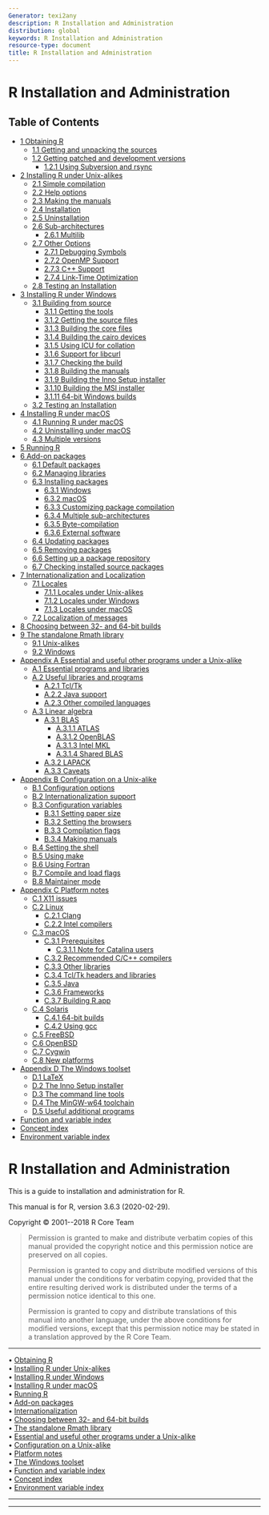 ```yaml
---
Generator: texi2any
description: R Installation and Administration
distribution: global
keywords: R Installation and Administration
resource-type: document
title: R Installation and Administration
---
```


# R Installation and Administration

## Table of Contents

- [1 Obtaining R](#Obtaining-R)
  - [1.1 Getting and unpacking the
    sources](#Getting-and-unpacking-the-sources)
  - [1.2 Getting patched and development
    versions](#Getting-patched-and-development-versions)
    - [1.2.1 Using Subversion and
      rsync](#Using-Subversion-and-rsync)
- [2 Installing R under
  Unix-alikes](#Installing-R-under-Unix_002dalikes)
  - [2.1 Simple
    compilation](#Simple-compilation)
  - [2.2 Help options](#Help-options)
  - [2.3 Making the
    manuals](#Making-the-manuals)
  - [2.4 Installation](#Installation)
  - [2.5 Uninstallation](#Uninstallation)
  - [2.6
    Sub-architectures](#Sub_002darchitectures)
    - [2.6.1 Multilib](#Multilib)
  - [2.7 Other Options](#Other-Options)
    - [2.7.1 Debugging
      Symbols](#Debugging-Symbols)
    - [2.7.2 OpenMP
      Support](#OpenMP-Support)
    - [2.7.3 C++
      Support](#C_002b_002b-Support)
    - [2.7.4 Link-Time
      Optimization](#Link_002dTime-Optimization)
  - [2.8 Testing an
    Installation](#Testing-a-Unix_002dalike-Installation)
- [3 Installing R under
  Windows](#Installing-R-under-Windows)
  - [3.1 Building from
    source](#Building-from-source)
    - [3.1.1 Getting the
      tools](#Getting-the-tools)
    - [3.1.2 Getting the source
      files](#Getting-the-source-files)
    - [3.1.3 Building the core
      files](#Building-the-core-files)
    - [3.1.4 Building the cairo
      devices](#Building-the-cairo-devices-files)
    - [3.1.5 Using ICU for
      collation](#Using-ICU-for-collation)
    - [3.1.6 Support for
      libcurl](#Support-for-libcurl)
    - [3.1.7 Checking the
      build](#Checking-the-build)
    - [3.1.8 Building the
      manuals](#Building-the-manuals)
    - [3.1.9 Building the Inno Setup
      installer](#Building-the-Inno-Setup-installer)
    - [3.1.10 Building the MSI
      installer](#Building-the-MSI-installer)
    - [3.1.11 64-bit Windows
      builds](#g_t64_002dbit-Windows-builds)
  - [3.2 Testing an
    Installation](#Testing-a-Windows-Installation)
- [4 Installing R under
  macOS](#Installing-R-under-macOS)
  - [4.1 Running R under
    macOS](#Running-R-under-macOS)
  - [4.2 Uninstalling under
    macOS](#Uninstalling-under-macOS)
  - [4.3 Multiple
    versions](#Multiple-versions)
- [5 Running R](#Running-R)
- [6 Add-on
  packages](#Add_002don-packages)
  - [6.1 Default
    packages](#Default-packages)
  - [6.2 Managing
    libraries](#Managing-libraries)
  - [6.3 Installing
    packages](#Installing-packages)
    - [6.3.1 Windows](#Windows-packages)
    - [6.3.2 macOS](#macOS-packages)
    - [6.3.3 Customizing package
      compilation](#Customizing-package-compilation)
    - [6.3.4 Multiple
      sub-architectures](#Multiple-sub_002darchitectures)
    - [6.3.5
      Byte-compilation](#Byte_002dcompilation)
    - [6.3.6 External
      software](#External-software)
  - [6.4 Updating
    packages](#Updating-packages)
  - [6.5 Removing
    packages](#Removing-packages)
  - [6.6 Setting up a package
    repository](#Setting-up-a-package-repository)
  - [6.7 Checking installed source
    packages](#Checking-installed-source-packages)
- [7 Internationalization and
  Localization](#Internationalization)
  - [7.1 Locales](#Locales)
    - [7.1.1 Locales under
      Unix-alikes](#Locales-under-Unix_002dalikes)
    - [7.1.2 Locales under
      Windows](#Locales-under-Windows)
    - [7.1.3 Locales under
      macOS](#Locales-under-macOS)
  - [7.2 Localization of
    messages](#Localization-of-messages)
- [8 Choosing between 32- and 64-bit
  builds](#Choosing-between-32_002d-and-64_002dbit-builds)
- [9 The standalone Rmath
  library](#The-standalone-Rmath-library)
  - [9.1
    Unix-alikes](#Unix_002dalike-standalone)
  - [9.2 Windows](#Windows-standalone)
- [Appendix A Essential and useful other programs under a
  Unix-alike](#Essential-and-useful-other-programs-under-a-Unix_002dalike)
  - [A.1 Essential programs and
    libraries](#Essential-programs-and-libraries)
  - [A.2 Useful libraries and
    programs](#Useful-libraries-and-programs)
    - [A.2.1 Tcl/Tk](#Tcl_002fTk)
    - [A.2.2 Java support](#Java-support)
    - [A.2.3 Other compiled
      languages](#Other-compiled-languages)
  - [A.3 Linear algebra](#Linear-algebra)
    - [A.3.1 BLAS](#BLAS)
      - [A.3.1.1 ATLAS](#ATLAS)
      - [A.3.1.2 OpenBLAS](#OpenBLAS)
      - [A.3.1.3 Intel MKL](#MKL)
      - [A.3.1.4 Shared BLAS](#Shared-BLAS)
    - [A.3.2 LAPACK](#LAPACK)
    - [A.3.3 Caveats](#Caveats)
- [Appendix B Configuration on a
  Unix-alike](#Configuration-on-a-Unix_002dalike)
  - [B.1 Configuration
    options](#Configuration-options)
  - [B.2 Internationalization
    support](#Internationalization-support)
  - [B.3 Configuration
    variables](#Configuration-variables)
    - [B.3.1 Setting paper
      size](#Setting-paper-size)
    - [B.3.2 Setting the
      browsers](#Setting-the-browsers)
    - [B.3.3 Compilation
      flags](#Compilation-flags)
    - [B.3.4 Making
      manuals](#Making-manuals)
  - [B.4 Setting the
    shell](#Setting-the-shell)
  - [B.5 Using make](#Using-make)
  - [B.6 Using Fortran](#Using-Fortran)
  - [B.7 Compile and load
    flags](#Compile-and-load-flags)
  - [B.8 Maintainer mode](#Maintainer-mode)
- [Appendix C Platform notes](#Platform-notes)
  - [C.1 X11 issues](#X11-issues)
  - [C.2 Linux](#Linux)
    - [C.2.1 Clang](#Clang)
    - [C.2.2 Intel
      compilers](#Intel-compilers)
  - [C.3 macOS](#macOS)
    - [C.3.1 Prerequisites](#Prerequisites)
      - [C.3.1.1 Note for Catalina
        users](#Note-for-Catalina-users)
    - [C.3.2 Recommended C/C++
      compilers](#Recommended-C_002fC_002b_002b-compilers)
    - [C.3.3 Other
      libraries](#Other-libraries)
    - [C.3.4 Tcl/Tk headers and
      libraries](#Tcl_002fTk-headers-and-libraries)
    - [C.3.5 Java](#Java-_0028macOS_0029)
    - [C.3.6 Frameworks](#Frameworks)
    - [C.3.7 Building
      R.app](#Building-R_002eapp)
  - [C.4 Solaris](#Solaris)
    - [C.4.1 64-bit
      builds](#g_t64_002dbit-builds)
    - [C.4.2 Using gcc](#Using-gcc)
  - [C.5 FreeBSD](#FreeBSD)
  - [C.6 OpenBSD](#OpenBSD)
  - [C.7 Cygwin](#Cygwin)
  - [C.8 New platforms](#New-platforms)
- [Appendix D The Windows
  toolset](#The-Windows-toolset)
  - [D.1 LaTeX](#LaTeX)
  - [D.2 The Inno Setup
    installer](#The-Inno-Setup-installer)
  - [D.3 The command line
    tools](#The-command-line-tools)
  - [D.4 The MinGW-w64
    toolchain](#The-MinGW_002dw64-toolchain)
  - [D.5 Useful additional
    programs](#Useful-additional-programs)
- [Function and variable
  index](#Function-and-variable-index)
- [Concept index](#Concept-index)
- [Environment variable
  index](#Environment-variable-index)

# R Installation and Administration

This is a guide to installation and administration for R.

This manual is for R, version 3.6.3 (2020-02-29).

Copyright © 2001--2018 R Core Team

> Permission is granted to make and distribute verbatim copies of this
> manual provided the copyright notice and this permission notice are
> preserved on all copies.
>
> Permission is granted to copy and distribute modified versions of this
> manual under the conditions for verbatim copying, provided that the
> entire resulting derived work is distributed under the terms of a
> permission notice identical to this one.
>
> Permission is granted to copy and distribute translations of this
> manual into another language, under the above conditions for modified
> versions, except that this permission notice may be stated in a
> translation approved by the R Core Team.

---

• [Obtaining R](#Obtaining-R)     
 • [Installing R under Unix-alikes](#Installing-R-under-Unix_002dalikes)     
 • [Installing R under Windows](#Installing-R-under-Windows)     
 • [Installing R under macOS](#Installing-R-under-macOS)     
 • [Running R](#Running-R)     
 • [Add-on packages](#Add_002don-packages)     
 • [Internationalization](#Internationalization)     
 • [Choosing between 32- and 64-bit builds](#Choosing-between-32_002d-and-64_002dbit-builds)     
 • [The standalone Rmath library](#The-standalone-Rmath-library)     
 • [Essential and useful other programs under a Unix-alike](#Essential-and-useful-other-programs-under-a-Unix_002dalike)     
 • [Configuration on a Unix-alike](#Configuration-on-a-Unix_002dalike)     
 • [Platform notes](#Platform-notes)     
 • [The Windows toolset](#The-Windows-toolset)     
 • [Function and variable index](#Function-and-variable-index)     
 • [Concept index](#Concept-index)     
 • [Environment variable index](#Environment-variable-index)

---

---
